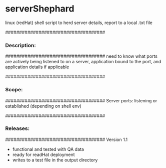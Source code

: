 # serverShephard
linux (redHat) shell script to herd server details, report to a local .txt file


####################################
### Description:
####################################
  need to know what ports are actively being listened to on a server, application bound to the port, and application details if applicable


####################################
### Scope:
####################################
Server ports:
  listening or established (depending on shell env)

####################################
### Releases:
####################################
Version 1.1
  - functional and tested with QA data
  - ready for readHat deployment
  - writes to a test file in the output directory
